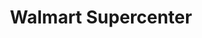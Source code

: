 ---
title: "Walmart Supercenter"
url: /corpus-christi/walmart-supercenter-interstate-69e-frontage-road/
shop: supermarket
---